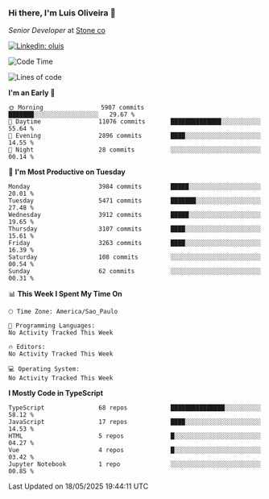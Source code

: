 ### Hi there, I'm Luis Oliveira 👋
*Senior Developer* at [Stone co](https://www.stone.com.br)  

[![Linkedin: oluis](https://img.shields.io/badge/-ooluis-blue?style=flat-square&logo=Linkedin&logoColor=white&link=https://www.linkedin.com/in/ooluis)](https://www.linkedin.com/in/ooluis/)

<!--START_SECTION:waka-->
![Code Time](http://img.shields.io/badge/Code%20Time-4%2C800%20hrs%2047%20mins-blue)

![Lines of code](https://img.shields.io/badge/From%20Hello%20World%20I%27ve%20Written-8.6%20million%20lines%20of%20code-blue)

**I'm an Early 🐤** 

```text
🌞 Morning                5907 commits        ███████░░░░░░░░░░░░░░░░░░   29.67 % 
🌆 Daytime                11076 commits       ██████████████░░░░░░░░░░░   55.64 % 
🌃 Evening                2896 commits        ████░░░░░░░░░░░░░░░░░░░░░   14.55 % 
🌙 Night                  28 commits          ░░░░░░░░░░░░░░░░░░░░░░░░░   00.14 % 
```
📅 **I'm Most Productive on Tuesday** 

```text
Monday                   3984 commits        █████░░░░░░░░░░░░░░░░░░░░   20.01 % 
Tuesday                  5471 commits        ███████░░░░░░░░░░░░░░░░░░   27.48 % 
Wednesday                3912 commits        █████░░░░░░░░░░░░░░░░░░░░   19.65 % 
Thursday                 3107 commits        ████░░░░░░░░░░░░░░░░░░░░░   15.61 % 
Friday                   3263 commits        ████░░░░░░░░░░░░░░░░░░░░░   16.39 % 
Saturday                 108 commits         ░░░░░░░░░░░░░░░░░░░░░░░░░   00.54 % 
Sunday                   62 commits          ░░░░░░░░░░░░░░░░░░░░░░░░░   00.31 % 
```


📊 **This Week I Spent My Time On** 

```text
🕑︎ Time Zone: America/Sao_Paulo

💬 Programming Languages: 
No Activity Tracked This Week

🔥 Editors: 
No Activity Tracked This Week

💻 Operating System: 
No Activity Tracked This Week
```

**I Mostly Code in TypeScript** 

```text
TypeScript               68 repos            ███████████████░░░░░░░░░░   58.12 % 
JavaScript               17 repos            ████░░░░░░░░░░░░░░░░░░░░░   14.53 % 
HTML                     5 repos             █░░░░░░░░░░░░░░░░░░░░░░░░   04.27 % 
Vue                      4 repos             █░░░░░░░░░░░░░░░░░░░░░░░░   03.42 % 
Jupyter Notebook         1 repo              ░░░░░░░░░░░░░░░░░░░░░░░░░   00.85 % 
```




 Last Updated on 18/05/2025 19:44:11 UTC
<!--END_SECTION:waka-->
